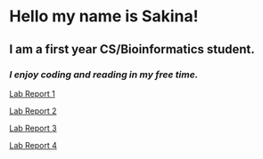 # Hello my name is Sakina!

## I am a first year CS/Bioinformatics student.

### *I enjoy coding and reading in my free time.*



[Lab Report 1](lab-report-1-week-2.html)

[Lab Report 2](lab-report-2-week-4.html)

[Lab Report 3](lab-report-3-week-6.html)

[Lab Report 4](lab-report-4-week-8.html)
